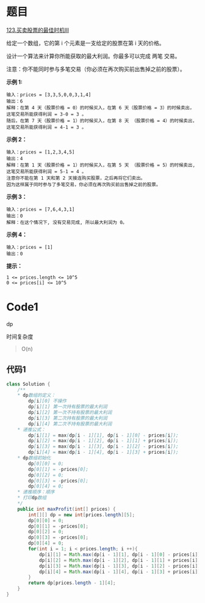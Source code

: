 # 题目
[123.买卖股票的最佳时机III](https://leetcode.cn/problems/best-time-to-buy-and-sell-stock-iii/)

给定一个数组，它的第 i 个元素是一支给定的股票在第 i 天的价格。

设计一个算法来计算你所能获取的最大利润。你最多可以完成 两笔 交易。

注意：你不能同时参与多笔交易（你必须在再次购买前出售掉之前的股票）。


**示例 1:**

``` 
输入：prices = [3,3,5,0,0,3,1,4]
输出：6
解释：在第 4 天（股票价格 = 0）的时候买入，在第 6 天（股票价格 = 3）的时候卖出，这笔交易所能获得利润 = 3-0 = 3 。
随后，在第 7 天（股票价格 = 1）的时候买入，在第 8 天 （股票价格 = 4）的时候卖出，这笔交易所能获得利润 = 4-1 = 3 。
```
**示例 2：**

``` 
输入：prices = [1,2,3,4,5]
输出：4
解释：在第 1 天（股票价格 = 1）的时候买入，在第 5 天 （股票价格 = 5）的时候卖出, 这笔交易所能获得利润 = 5-1 = 4 。   
注意你不能在第 1 天和第 2 天接连购买股票，之后再将它们卖出。   
因为这样属于同时参与了多笔交易，你必须在再次购买前出售掉之前的股票。
```
**示例 3：**

``` 
输入：prices = [7,6,4,3,1]
输出：0
解释：在这个情况下, 没有交易完成, 所以最大利润为 0。
```
**示例 4：**

``` 
输入：prices = [1]
输出：0
```


**提示：**

``` 
1 <= prices.length <= 10^5
0 <= prices[i] <= 10^5
```

# Code1
dp

时间复杂度
> O(n)

## 代码1
```java
class Solution {
    /** 
    * dp数组的定义：
        dp[i][0] 不操作
        dp[i][1] 第一次持有股票的最大利润
        dp[i][2] 第一次不持有股票的最大利润
        dp[i][3] 第二次持有股票的最大利润
        dp[i][4] 第二次不持有股票的最大利润
    * 递推公式：
        dp[i][1] = max(dp[i - 1][1], dp[i - 1][0] - prices[i]);
        dp[i][2] = max(dp[i - 1][2], dp[i - 1][1] + prices[i]);
        dp[i][3] = max(dp[i - 1][3], dp[i - 1][2] - prices[i]);
        dp[i][4] = max(dp[i - 1][4], dp[i - 1][3] + prices[i]);
    * dp数组初始化
        dp[0][0] = 0;
        dp[0][1] = -prices[0];
        dp[0][2] = 0;
        dp[0][3] = -prices[0];
        dp[0][4] = 0;
    * 递推顺序：顺序
    * 打印dp数组
    */
    public int maxProfit(int[] prices) {
        int[][] dp = new int[prices.length][5];
        dp[0][0] = 0;
        dp[0][1] = -prices[0];
        dp[0][2] = 0;
        dp[0][3] = -prices[0];
        dp[0][4] = 0;
        for(int i = 1; i < prices.length; i ++){
            dp[i][1] = Math.max(dp[i - 1][1], dp[i - 1][0] - prices[i]);
            dp[i][2] = Math.max(dp[i - 1][2], dp[i - 1][1] + prices[i]);
            dp[i][3] = Math.max(dp[i - 1][3], dp[i - 1][2] - prices[i]);
            dp[i][4] = Math.max(dp[i - 1][4], dp[i - 1][3] + prices[i]);
        }
        return dp[prices.length - 1][4];
    }
}
```